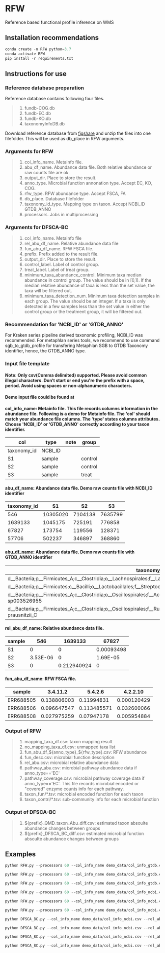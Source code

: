 # RFW
 Reference based functional profile inference on WMS


## Installation recommendations

```python
conda create -n RFW python=3.7 
conda activate RFW
pip install -r requirements.txt
```

## Instructions for use

### Reference database preparation

Reference database contains following four files.

> 1. fundb-COG.db
> 2. fundb-EC.db
> 3. fundb-KO.db
> 4. taxonomyInfoDB.db

Download reference database from [figshare](https://doi.org/10.6084/m9.figshare.24541876) and unzip the files into one filefolder. This will be used as db_place in RFW arguments.
 




### Arguments for RFW
> 1. col_info_name. Metainfo file.
> 2. abu_df_name. Abundance data file. Both relative abundance or raw counts file are ok.
> 3. output_dir. Place to store the result.
> 4. anno_type. Microbial function annonation type. Accept EC, KO, COG.
> 5. rfw_type. RFW abundance type. Accept FSCA, FA
> 6. db_place. Database filefolder
> 7. taxonomy_id_type. Mapping type on taxon. Accept NCBI_ID GTDB_ANNO
> 8. processors. Jobs in multiprocessing


### Arguments for DFSCA-BC
> 1. col_info_name. Metainfo file
> 2. rel_abu_df_name. Relative abundance data file
> 3. fun_abu_df_name. RFW FSCA file.
> 4. prefix. Prefix added to the result file.
> 5. output_dir. Place to store the result.
> 6. control_label. Label of control group. 
> 7. treat_label. Label of treat group. 
> 8. minimum_taxa_abundance_control. Minimum taxa median abundance in control group. The value should be in [0,1). If the median relative abundance of taxa is less than the set value, the taxa will be filtered out. 
> 9. minimum_taxa_detection_num. Minimum taxa detection samples in each group. The value should be an integer. If a taxa is only detected in a few samples less than the set value in either the control group or the treatment group, it will be filtered out. 

### Recommendation for 'NCBI_ID' or 'GTDB_ANNO'
For Kraken series pipeline derived taxonomic profiling, NCBI_ID was recommended. For metaphlan series tools, we recommend to use command sgb_to_gtdb_profile for transfering Metaphlan SGB to GTDB Taxonomy identifier, hence, the GTDB_ANNO type.

### Input file template

#### Note: Only csv(Comma delimited) supported. Please avoid common illegal characters. Don’t start or end you're the prefix with a space, period. Avoid using spaces or non-alphanumeric characters.
#### Demo input file could be found at 

#### col_info_name: Metainfo file. This file records columns information in the abundance file. Following is a demo for Metainfo file. The 'col' should match your abundance file columns. The 'type' states columns attributes. Choose 'NCBI_ID' or 'GTDB_ANNO' correctly according to your taxon identifier. 


|col|type|note|group|
|-|-|-|-|
|taxonomy_id|NCBI_ID|||		
|S1|sample||control|
|S2|sample||control|
|S3|sample||treat|

#### abu_df_name: Abundance data file. Demo raw counts file with NCBI_ID identifier

|taxonomy_id|S1|S2|S3|
|-|-|-|-|
|546|	10305020|	7104138|	7635799|
|1639133|	1045175|	725191	|776858|
|67827|	173754|	119556|	128371|
|57706|	502237|	346897|	368860|

#### abu_df_name: Abundance data file. Demo raw counts file with GTDB_ANNO identifier

|taxonomy_id|S1|S2|S3|
|-|-|-|-|
|d__Bacteria;p__Firmicutes_A;c__Clostridia;o__Lachnospirales;f__Lachnospiraceae;g__Blautia_A;s__Blautia_A wexlerae|	10305020|	7104138|	7635799|
|d__Bacteria;p__Firmicutes;c__Bacilli;o__Lactobacillales;f__Streptococcaceae;g__Streptococcus;s__Streptococcus salivarius|	1045175|	725191	|776858|
|d__Bacteria;p__Firmicutes_A;c__Clostridia;o__Oscillospirales;f__Acutalibacteraceae;g__Ruminococcus_E;s__Ruminococcus_E sp003526955|	173754|	119556|	128371|
|d__Bacteria;p__Firmicutes_A;c__Clostridia;o__Oscillospirales;f__Ruminococcaceae;g__Faecalibacterium;s__Faecalibacterium prausnitzii_C|	502237|	346897|	368860|

#### rel_abu_df_name: Relative abundance data file. 

|sample|546|	1639133|	67827|
|-|-|-|-|
|S1|	0|	0	|0.00093498|
|S2|	3.53E-06|	0	|1.69E-05|
|S3|	0	|0.212940924|	0|

#### fun_abu_df_name: RFW FSCA file. 

|sample|	3.4.11.2|	5.4.2.6|	4.2.2.10|
|-|-|-|-|
|ERR688505|	0.138806003|	0.11994831	|0.000120429|
|ERR688506|	0.096647547	|0.113485571	|0.032600066|
|ERR688508|	0.027975259	|0.07947178	|0.005954884|


### Output of RFW

> 1. mapping_taxa_df.csv: taxon mapping result
> 2. no_mapping_taxa_df.csv: unmapped taxa list
> 3. fun_abu_df_${anno_type}_${rfw_type}.csv: RFW abundance
> 4. fun_desc.csv: microbial function description
> 5. rel_abu.csv: microbial relative abundance data
> 6. pathway_abu.csv: microbial pathway abundance data if anno_type=='EC'
> 7. pathway_coverage.csv: microbial pathway coverage data if anno_type=='EC'. This file records microbial encoded or "covered" enzyme counts info for each pathway.
> 8. taxon_fun/*.tsv: microbial encoded function for each taxon
> 9. taxon_contri/*.tsv: sub-community info for each microbial function 

### Output of DFSCA-BC

> 1. ${prefix}_QMD_taxon_Abu_diff.csv: estimated taxon absoulte abundance changes between groups
> 2. ${prefix}_DFSCA_BC_diff.csv: estimated microbial function absoulte abundance changes between groups
## Examples

```python
python RFW.py --processors 60 --col_info_name demo_data/col_info_gtdb.csv --abu_df_name demo_data/demo_gtdb_anno_abudance_table.csv --output_dir demo_data/gtdb_res_EC --anno_type EC --rfw_type FA --db_place ../db2 --taxonomy_id_type GTDB_ANNO
```

```python
python RFW.py --processors 60 --col_info_name demo_data/col_info_gtdb.csv --abu_df_name demo_data/demo_gtdb_anno_abudance_table.csv --output_dir demo_data/gtdb_res_KO --anno_type KO --rfw_type FA --db_place ../db2 --taxonomy_id_type GTDB_ANNO
```


```python
python RFW.py --processors 60 --col_info_name demo_data/col_info_gtdb.csv --abu_df_name demo_data/demo_gtdb_anno_abudance_table.csv --output_dir demo_data/gtdb_res_COG --anno_type COG --rfw_type FA --db_place ../db2 --taxonomy_id_type GTDB_ANNO
```



```python
python RFW.py --processors 60 --col_info_name demo_data/col_info_ncbi.csv --abu_df_name demo_data/demo_ncbi_id_abudance_table.csv --output_dir demo_data/ncbi_res_KO --anno_type KO --rfw_type FSCA --db_place ../db2 --taxonomy_id_type NCBI_ID
```


```python
python RFW.py --processors 60 --col_info_name demo_data/col_info_ncbi.csv --abu_df_name demo_data/demo_ncbi_id_abudance_table.csv --output_dir demo_data/ncbi_res_EC --anno_type EC --rfw_type FSCA --db_place ../db2 --taxonomy_id_type NCBI_ID
```

```python
python RFW.py --processors 60 --col_info_name demo_data/col_info_ncbi.csv --abu_df_name demo_data/demo_ncbi_id_abudance_table.csv --output_dir demo_data/ncbi_res_COG --anno_type COG --rfw_type FSCA --db_place ../db2 --taxonomy_id_type NCBI_ID
```

```python
python DFSCA_BC.py --col_info_name demo_data/col_info_ncbi.csv --rel_abu_df_name demo_data/ncbi_res_EC/rel_abu.csv --fun_abu_df_name demo_data/ncbi_res_EC/pathway_abu.csv --prefix pathway_k --output_dir demo_data/ncbi_res_EC/qmd --control_label A --treat_label B --minimum_taxa_abundance_control 0 --minimum_taxa_detection_num 2
```

```python
python DFSCA_BC.py --col_info_name demo_data/col_info_ncbi.csv --rel_abu_df_name demo_data/ncbi_res_EC/rel_abu.csv --fun_abu_df_name demo_data/ncbi_res_EC/fun_abu_df_EC_FSCA.csv --prefix kraken_y --output_dir demo_data/ncbi_res_EC/qmd --control_label A --treat_label B --minimum_taxa_abundance_control 0 --minimum_taxa_detection_num 2
```


```python
python DFSCA_BC.py --col_info_name demo_data/col_info_ncbi.csv --rel_abu_df_name demo_data/ncbi_res_COG/rel_abu.csv --fun_abu_df_name demo_data/ncbi_res_COG/fun_abu_df_COG_FSCA.csv --prefix kraken_y --output_dir demo_data/ncbi_res_COG/qmd --control_label A --treat_label B --minimum_taxa_abundance_control 0 --minimum_taxa_detection_num 2
```

```python
python DFSCA_BC.py --col_info_name demo_data/col_info_ncbi.csv --rel_abu_df_name demo_data/ncbi_res_KO/rel_abu.csv --fun_abu_df_name demo_data/ncbi_res_KO/fun_abu_df_KO_FSCA.csv --prefix kraken_y --output_dir demo_data/ncbi_res_KO/qmd --control_label A --treat_label B --minimum_taxa_abundance_control 0 --minimum_taxa_detection_num 2
```
